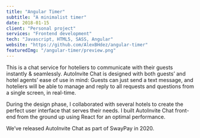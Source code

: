 ```yaml
---
title: "Angular Timer"
subtitle: "A minimalist timer"
date: 2018-01-15
client: "Personal project"
services: "Frontend development"
tech: "Javascript, HTML5, SASS, Angular"
website: "https://github.com/AlexBHdez/angular-timer"
featuredImg: "/angular-timer/preview.png"
---
```


This is a chat service for hoteliers to communicate with their guests instantly & seamlessly. AutoInvite Chat is designed with both guests’ and hotel agents’ ease of use in mind: Guests can just send a text message, and hoteliers will be able to manage and reply to all requests and questions from a single screen, in real-time.

During the design phase, I collaborated with several hotels to create the perfect user interface that serves their needs. I built AutoInvite Chat front-end from the ground up using React for an optimal performance.

We’ve released AutoInvite Chat as part of SwayPay in 2020.
